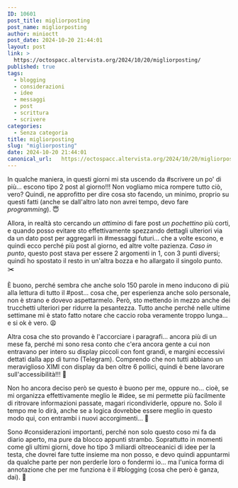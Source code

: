 ```yaml
---
ID: 10601
post_title: migliorposting
post_name: migliorposting
author: minioctt
post_date: 2024-10-20 21:44:01
layout: post
link: >
  https://octospacc.altervista.org/2024/10/20/migliorposting/
published: true
tags:
  - blogging
  - considerazioni
  - idee
  - messaggi
  - post
  - scrittura
  - scrivere
categories:
  - Senza categoria
title: migliorposting
slug: "migliorposting"
date: 2024-10-20 21:44:01
canonical_url:   https://octospacc.altervista.org/2024/10/20/migliorposting/
---
```

<!-- wp:paragraph -->
<p markdown="1">In qualche maniera, in questi giorni mi sta uscendo da #scrivere un po' di più... escono tipo 2 post al giorno!!! Non vogliamo mica rompere tutto ciò, vero? Quindi, ne approfitto per dire cosa sto facendo, un minimo, proprio su questi fatti (anche se dall'altro lato non avrei tempo, devo fare <em>programming</em>). 😇️</p>
<!-- /wp:paragraph -->

<!-- wp:paragraph -->
<p markdown="1">Allora, in realtà sto cercando <em>un attimino</em> di fare post <em>un pochettino</em> più corti, e quando posso evitare sto effettivamente spezzando dettagli ulteriori via da un dato post per aggregarli in #messaggi futuri... che a volte escono, e quindi ecco perché più post al giorno, ed altre volte pazienza. <em>Caso in punto</em>, questo post stava per essere 2 argomenti in 1, con 3 punti diversi; quindi ho spostato il resto in un'altra bozza e ho allargato il singolo punto. ✂️</p>
<!-- /wp:paragraph -->

<!-- wp:paragraph -->
<p markdown="1">È buono, perché sembra che anche solo 150 parole in meno inducono di più alla lettura di tutto il #post... cosa che, per esperienza anche solo personale, non è strano e dovevo aspettarmelo. Però, sto mettendo in mezzo anche dei trucchetti ulteriori per ridurre la pesantezza. Tutto anche perché nelle ultime settimane mi è stato fatto notare che caccio roba veramente troppo lunga... e si ok è vero. 😩️</p>
<!-- /wp:paragraph -->

<!-- wp:paragraph -->
<p markdown="1">Altra cosa che sto provando è l'accorciare i paragrafi... ancora più di un mese fa, perché mi sono resa conto che c'era ancora gente a cui non entravano per intero su display piccoli con font grandi, e margini eccessivi dettati dalla app di turno (Telegram). Comprendo che non tutti abbiano un meraviglioso XIMI con display da ben oltre 6 pollici, quindi è bene lavorare sull'accessibilità!!! 📜️</p>
<!-- /wp:paragraph -->

<!-- wp:paragraph -->
<p markdown="1">Non ho ancora deciso però se questo è buono per me, oppure no... cioè, se mi organizza effettivamente meglio le #idee, se mi permette più facilmente di ritrovare informazioni passate, magari ricondividerle, oppure no. Solo il tempo me lo dirà, anche se a logica dovrebbe essere meglio in questo modo qui, con entrambi i nuovi accorgimenti... 🧶️</p>
<!-- /wp:paragraph -->

<!-- wp:paragraph -->
<p markdown="1">Sono #considerazioni importanti, perché non solo questo coso mi fa da diario aperto, ma pure da blocco appunti strambo. Soprattutto in momenti come gli ultimi giorni, dove ho tipo 3 miliardi oltreoceanici di idee per la testa, che dovrei fare tutte insieme ma non posso, e devo quindi appuntarmi da qualche parte per non perderle loro o fondermi io... ma l'unica forma di annotazione che per me funziona è il #blogging (cosa che però è ganza, dai). 🙏️</p>
<!-- /wp:paragraph -->
